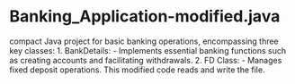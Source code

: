 # Banking_Application-modified.java
compact Java project for basic banking operations, encompassing three key classes:  1. BankDetails: - Implements essential banking functions such as creating accounts and facilitating withdrawals.  2. FD Class: - Manages fixed deposit operations. This modified  code reads and write the file.
